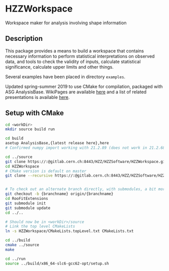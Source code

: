 HZZWorkspace
============

Workspace maker for analysis involving shape information


Description
-----------

This package provides a means to build a workspace that contains
necessary information to perform statistical interpretations on observed data,
and tools to check the validity of inputs, calculate statistical significance,
calculate upper limits and other things.

Several examples have been placed in directory `examples`.
<!--Detailed twiki page can be found [HiggsZZRunIIWorkspaces](https://twiki.cern.ch/twiki/bin/viewauth/AtlasProtected/HiggsZZRunIIWorkspaces).-->

Updated spring-summer 2019 to use CMake for compilation, packaged with ASG AnalysisBase.
WikiPages are available [here](https://gitlab.cern.ch/HZZ/HZZSoftware/HZZWorkspace/wikis/home)
and a list of related presentations is available [here](https://gitlab.cern.ch/HZZ/HZZSoftware/HZZWorkspace/wikis/Resources/Related-Talks).

Setup with CMake
----------------

```bash
cd <workDir>
mkdir source build run

cd build
asetup AnalysisBase,{latest release here},here
# Confirmed numpy import working with 21.2.89 (does not work in 21.2.68)

cd ../source
git clone https://:@gitlab.cern.ch:8443/HZZ/HZZSoftware/HZZWorkspace.git
cd HZZWorkspace
# CMake version is default on master
git clone --recursive https://:@gitlab.cern.ch:8443/HZZ/HZZSoftware/HZZWorkspace.git


# To check out an alternate branch directly, with submodules, a bit more stuff is needed:
git checkout -b {branchname} origin/{branchname}
cd RooFitExtensions
git submodule init
git submodule update
cd ../..

# Should now be in <workDir>/source
# Link the top level CMakeLists
ln -s HZZWorkspace/CMakeLists.topLevel.txt CMakeLists.txt

cd ../build
cmake ../source
make

cd ../run
source ../build/x86_64-slc6-gcc62-opt/setup.sh
```
